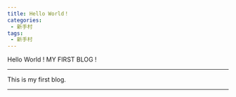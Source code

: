 ```yaml
---
title: Hello World！
categories:
 - 新手村
tags:
 - 新手村
---
```

Hello World ! MY FIRST BLOG ! 
<!--more-->

***

This is my first blog.

---
